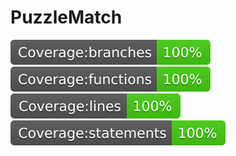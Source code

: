 # PuzzleMatch
[![Branches](https://raw.githubusercontent.com/SergiyEnsary/PuzzleMatch/main/coverage/badge-branches.svg)](https://raw.githubusercontent.com/SergiyEnsary/PuzzleMatch/main/coverage/badge-branches.svg)
[![Functions](https://raw.githubusercontent.com/SergiyEnsary/PuzzleMatch/main/coverage/badge-functions.svg)](https://raw.githubusercontent.com/SergiyEnsary/PuzzleMatch/main/coverage/badge-functions.svg)
[![Lines](https://raw.githubusercontent.com/SergiyEnsary/PuzzleMatch/main/coverage/badge-lines.svg)](https://raw.githubusercontent.com/SergiyEnsary/PuzzleMatch/main/coverage/badge-lines.svg)
[![Unstable](https://raw.githubusercontent.com/SergiyEnsary/PuzzleMatch/main/coverage/badge-statements.svg)](https://raw.githubusercontent.com/SergiyEnsary/PuzzleMatch/main/coverage/badge-statements.svg)
